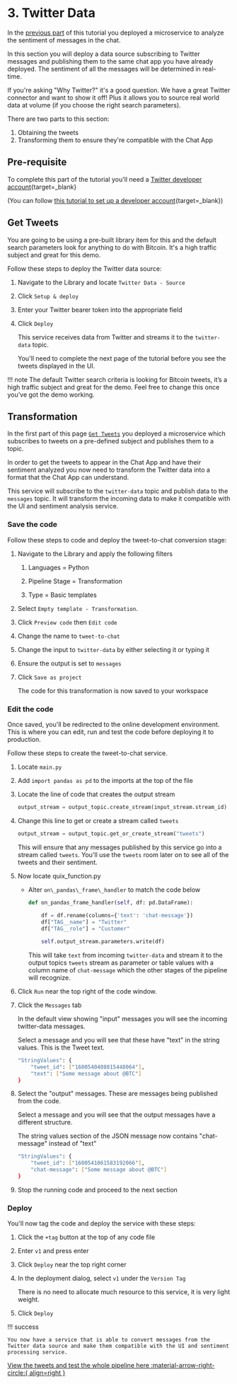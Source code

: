 # 3. Twitter Data

In the [previous part](sentiment.md) of this tutorial you deployed a microservice to analyze the sentiment of messages in the chat. 

In this section you will deploy a data source subscribing to Twitter messages and publishing them to the same chat app you have already deployed. The sentiment of all the messages will be determined in real-time.

If you're asking "Why Twitter?" it's a good question. We have a great Twitter connector and want to show it off! Plus it allows you to source real world data at volume (if you choose the right search parameters).

There are two parts to this section:

1. Obtaining the tweets
2. Transforming them to ensure they're compatible with the Chat App

## Pre-requisite

To complete this part of the tutorial you'll need a [Twitter developer account](https://developer.twitter.com/en/portal/petition/essential/basic-info){target=_blank}

(You can follow [this tutorial to set up a developer account](https://developer.twitter.com/en/support/twitter-api/developer-account){target=_blank})

## Get Tweets

You are going to be using a pre-built library item for this and the default search parameters look for anything to do with Bitcoin. It's a high traffic subject and great for this demo.

Follow these steps to deploy the Twitter data source:

1. Navigate to the Library and locate `Twitter Data - Source`

2. Click `Setup & deploy`

3. Enter your Twitter bearer token into the appropriate field

4. Click `Deploy`
    
    This service receives data from Twitter and streams it to the `twitter-data` topic. 
    
	You'll need to complete the next page of the tutorial before you see the tweets displayed in the UI.

!!! note 
    The default Twitter search criteria is looking for Bitcoin  tweets, it’s a high traffic subject and great for the demo. Feel free to change this once you’ve got the demo working. 
    

## Transformation

In the first part of this page [`Get Tweets`](#get-tweets) you deployed a microservice which subscribes to tweets on a pre-defined subject and publishes them to a topic. 

In order to get the tweets to appear in the Chat App and have their sentiment analyzed you now need to transform the Twitter data into a format that the Chat App can understand.

This service will subscribe to the `twitter-data` topic and publish data to the `messages` topic. It will transform the incoming data to make it compatible with the UI and sentiment analysis service.

### Save the code

Follow these steps to code and deploy the tweet-to-chat conversion stage:

1. Navigate to the Library and apply the following filters
    
    1. Languages = Python
    
    2. Pipeline Stage = Transformation
    
    3. Type = Basic templates

2. Select `Empty template - Transformation`.

3. Click `Preview code` then `Edit code`

4. Change the name to `tweet-to-chat`

5. Change the input to `twitter-data` by either selecting it or typing it

6. Ensure the output is set to `messages`

7. Click `Save as project`
    
    The code for this transformation is now saved to your workspace

### Edit the code

Once saved, you'll be redirected to the online development environment. This is where you can edit, run and test the code before deploying it to production.

Follow these steps to create the tweet-to-chat service.

1. Locate `main.py`

2. Add `import pandas as pd` to the imports at the top of the file

3. Locate the line of code that creates the output stream
    
    ``` python
    output_stream = output_topic.create_stream(input_stream.stream_id)
    ```

4. Change this line to get or create a stream called `tweets`
    
    ``` python
    output_stream = output_topic.get_or_create_stream("tweets")
    ```

    This will ensure that any messages published by this service go into a stream called `tweets`. You'll use the `tweets` room later on to see all of the tweets and their sentiment.

5. Now locate quix\_function.py
    
    - Alter `on\_pandas\_frame\_handler` to match the code below
    
        ``` python
        def on_pandas_frame_handler(self, df: pd.DataFrame):
            
            df = df.rename(columns={'text': 'chat-message'})
            df["TAG__name"] = "Twitter"
            df["TAG__role"] = "Customer"

            self.output_stream.parameters.write(df)
        ```
          
        This will take `text` from incoming `twitter-data` and stream it to the output topics `tweets` stream as parameter or table values with a column name of `chat-message` which the other stages of the pipeline will recognize.

6. Click `Run` near the top right of the code window.

7. Click the `Messages` tab

    In the default view showing "input" messages you will see the incoming twitter-data messages.

    Select a message and you will see that these have "text" in the string values. This is the Tweet text.

    ```sh
    "StringValues": {
        "tweet_id": ["1600540408815448064"],
        "text": ["Some message about @BTC"]
    }
    ```

8. Select the "output" messages. These are messages being published from the code.

    Select a message and you will see that the output messages have a different structure.

    The string values section of the JSON message now contains "chat-message" instead of "text"

    ```sh
    "StringValues": {
        "tweet_id": ["1600541061583192066"],
        "chat-message": ["Some message about @BTC"]
    }
    ```

9. Stop the running code and proceed to the next section

### Deploy

You'll now tag the code and deploy the service with these steps:

1. Click the `+tag` button at the top of any code file

2. Enter `v1` and press enter

3. Click `Deploy` near the top right corner

4. In the deployment dialog, select `v1` under the `Version Tag`
    
    There is no need to allocate much resource to this service, it is very light weight.

5. Click `Deploy`
    
!!! success

    You now have a service that is able to convert messages from the Twitter data source and make them compatible with the UI and sentiment processing service.

[View the tweets and test the whole pipeline here :material-arrow-right-circle:{ align=right }](finale.md)